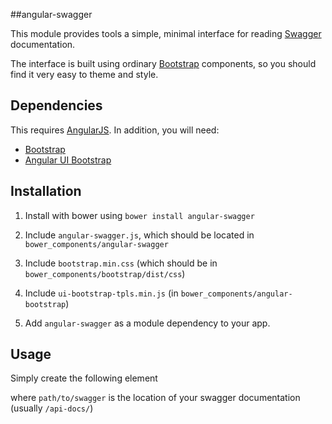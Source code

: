 ##angular-swagger

This module provides tools a simple, minimal interface for reading [Swagger](https://helloreverb.com/developers/swagger) documentation. 

The interface is built using ordinary [Bootstrap](http://getbootstrap.com) components, so you should find it very easy to theme and style.

## Dependencies

This requires [AngularJS](https://angularjs.org/). In addition, you will need:

 * [Bootstrap](http://getbootstrap.com)
 * [Angular UI Bootstrap](http://angular-ui.github.io/bootstrap/)


## Installation

1. Install with bower using `bower install angular-swagger`

2. Include `angular-swagger.js`, which should be located in `bower_components/angular-swagger`

3. Include `bootstrap.min.css` (which should be in `bower_components/bootstrap/dist/css`) 

4. Include `ui-bootstrap-tpls.min.js` (in `bower_components/angular-bootstrap`)

5. Add `angular-swagger` as a module dependency to your app.


## Usage

Simply create the following element

<swagger-apis url='path/to/swagger' />

where `path/to/swagger` is the location of your swagger documentation (usually `/api-docs/`)

